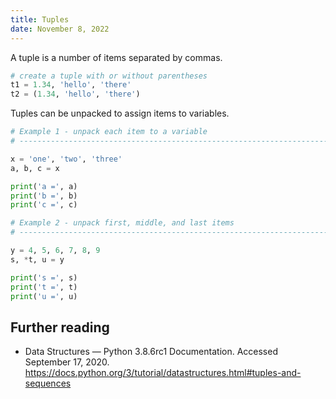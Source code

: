 ```yaml
---
title: Tuples
date: November 8, 2022
---
```


A tuple is a number of items separated by commas.

```python
# create a tuple with or without parentheses
t1 = 1.34, 'hello', 'there'
t2 = (1.34, 'hello', 'there')
```

Tuples can be unpacked to assign items to variables.

```python
# Example 1 - unpack each item to a variable
# ----------------------------------------------------------------------------

x = 'one', 'two', 'three'
a, b, c = x

print('a =', a)
print('b =', b)
print('c =', c)

# Example 2 - unpack first, middle, and last items
# ----------------------------------------------------------------------------

y = 4, 5, 6, 7, 8, 9
s, *t, u = y

print('s =', s)
print('t =', t)
print('u =', u)
```

## Further reading

- Data Structures — Python 3.8.6rc1 Documentation. Accessed September 17, 2020. <https://docs.python.org/3/tutorial/datastructures.html#tuples-and-sequences>
